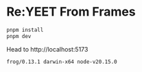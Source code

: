 # Re:YEET From Frames

```bash
pnpm install
pnpm dev
```

Head to http://localhost:5173

```bash
frog/0.13.1 darwin-x64 node-v20.15.0
```
